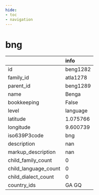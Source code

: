 ```yaml
---
hide:
- toc
- navigation
---
```

# bng
|                      | info     |
|:---------------------|:---------|
| id                   | beng1282 |
| family_id            | atla1278 |
| parent_id            | beng1289 |
| name                 | Benga    |
| bookkeeping          | False    |
| level                | language |
| latitude             | 1.075766 |
| longitude            | 9.600739 |
| iso639P3code         | bng      |
| description          | nan      |
| markup_description   | nan      |
| child_family_count   | 0        |
| child_language_count | 0        |
| child_dialect_count  | 0        |
| country_ids          | GA GQ    |